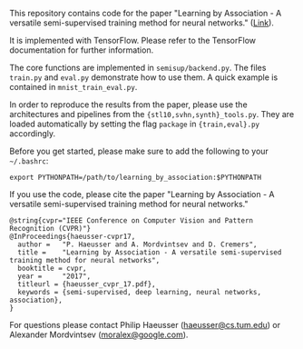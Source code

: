 This repository contains code for the paper "Learning by Association - A versatile semi-supervised training method for neural networks." ([Link](https://vision.in.tum.de/_media/spezial/bib/haeusser_cvpr_17.pdf)).

It is implemented with TensorFlow. Please refer to the TensorFlow documentation for further information.

The core functions are implemented in `semisup/backend.py`.
The files `train.py` and `eval.py` demonstrate how to use them. A quick example is contained in `mnist_train_eval.py`.

In order to reproduce the results from the paper, please use the architectures and pipelines from the `{stl10,svhn,synth}_tools.py`. They are loaded automatically by setting the flag `package` in `{train,eval}.py` accordingly.

Before you get started, please make sure to add the following to your `~/.bashrc`:
```
export PYTHONPATH=/path/to/learning_by_association:$PYTHONPATH
```

If you use the code, please cite the paper "Learning by Association - A versatile semi-supervised training method for neural networks."
```
@string{cvpr="IEEE Conference on Computer Vision and Pattern Recognition (CVPR)"}
@InProceedings{haeusser-cvpr17,
  author = 	 "P. Haeusser and A. Mordvintsev and D. Cremers",
  title = 	 "Learning by Association - A versatile semi-supervised training method for neural networks",
  booktitle = cvpr,
  year = 	 "2017",
  titleurl = {haeusser_cvpr_17.pdf},
  keywords = {semi-supervised, deep learning, neural networks, association},
}
```

For questions please contact Philip Haeusser (haeusser@cs.tum.edu) or Alexander Mordvintsev (moralex@google.com).


